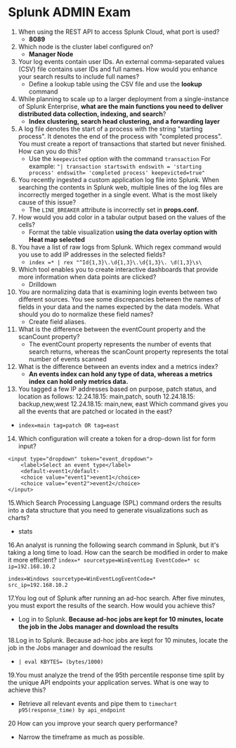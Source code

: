 # Splunk ADMIN Exam

1. When using the REST API to access Splunk Cloud, what port is used?
	* **8089**
2. Which node is the cluster label configured on?
	* **Manager Node**
3. Your log events contain user IDs. An external comma-separated values (CSV) file contains user IDs and full names. How would you enhance your search results to include full names?
	* Define a lookup table using the CSV file and use the **lookup** command
4. While planning to scale up to a larger deployment from a single-instance of Splunk Enterprise, **what are the main functions you need to deliver distributed data collection, indexing, and search**?
	* **Index clustering, search head clustering, and a forwarding layer**
5. A log file denotes the start of a process with the string "starting process". It denotes the end of the process with "completed process". You must create a report of transactions that started but never finished. How can you do this?
	* Use the `keepevicted` option with the command `transaction` For example:  `"| transaction startswith
endswith = 'starting process' endswith= 'completed process' keepevicted=true"`
6. You recently ingested a custom application log file into Splunk. When searching the contents in Splunk web, multiple lines of the log files are incorrectly merged together in a single event. What is the most likely cause of this issue?
	* The `LINE_BREAKER` attribute is incorrectly set in **props.conf.**
7. How would you add color in a tabular output based on the values of the cells?
	* Format the table visualization **using the data overlay option with Heat map selected**
8. You have a list of raw logs from Splunk. Which regex command would you use to add IP addresses in the selected fields?
	*  `index =* | rex "^Id{1,3}\.\d{1,3}\.\d{1,3}\. \d(1,3}\s\`
9. Which tool enables you to create interactive dashboards that provide more information when data points are clicked?
	* Drilldown
10. You are normalizing data that is examining login events between two different sources. You see some discrepancies between the names of fields in your data and the names expected by the data models. What should you do to normalize these field names?
	* Create field aliases.
11. What is the difference between the eventCount property and the scanCount property?
	* The eventCount property represents the number of events that search returns, whereas the scanCount property represents the total number
of events scanned
12. What is the difference between an events index and a metrics index?
	* **An events index can hold any type of data, whereas a metrics index can hold only metrics data.** 
13. You tagged a few IP addresses based on purpose, patch status, and location as follows: 12.24.18.15: main,patch, south 12.24.18.15: backup,new,west 12.24.18.15: main,new, east Which command gives you all the events that are patched or located in the east?
 * `index=main tag=patch OR tag=east`
14. Which configuration will create a token for a drop-down list for form input?

```
<input type="dropdown" token="event_dropdown">
	<label>Select an event type</label>
	<default›event1</default›
	<choice value="event1">event1</choice>
	<choice value="event2">event2</choice>
</input>
```
15.Which Search Processing Language (SPL) command orders the results into a data structure that you need to generate visualizations such as charts?

* stats

16.An analyst is running the following search command in Splunk, but it's taking a long time to load. How can the search be modified in order to
make it more efficient? `index=* sourcetype=WinEventLog EventCode=* sc ip=192.168.10.2`

```
index=Windows sourcetype=WinEventLogEventCode=*
src_ip=192.168.10.2
```

17.You log out of Splunk after running an ad-hoc search. After five minutes, you must export the results of the search. How would you achieve this?

* Log in to Splunk. **Because ad-hoc jobs are kept for 10 minutes, locate the job in the Jobs manager and download the results**


18.Log in to Splunk. Because ad-hoc jobs are kept for 10 minutes, locate the job in the Jobs manager and download the results

* `| eval KBYTES= (bytes/1000)`

19.You must analyze the trend of the 95th percentile response time split by the unique API endpoints your application serves. What is one way to
achieve this?

* Retrieve all relevant events and pipe them to `timechart p95(response_time) by api_endpoint`

20 How can you improve your search query performance?

* Narrow the timeframe as much as possible.



